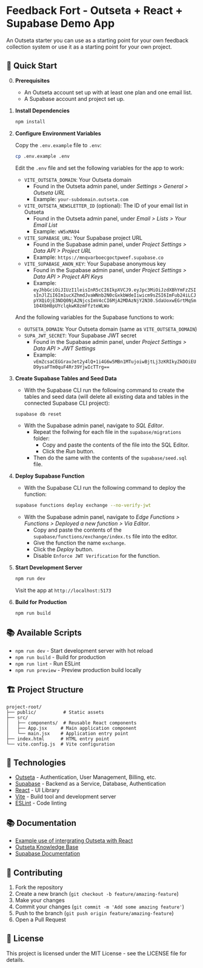 # Feedback Fort - Outseta + React + Supabase Demo App

An Outseta starter you can use as a starting point for your own feedback collection system or use it as a starting point for your own project.

## 🚀 Quick Start

0. **Prerequisites**

   - An Outseta account set up with at least one plan and one email list.
   - A Supabase account and project set up.

1. **Install Dependencies**

   ```bash
   npm install
   ```

2. **Configure Environment Variables**

   Copy the `.env.example` file to `.env`:

   ```bash
   cp .env.example .env
   ```

   Edit the `.env` file and set the following variables for the app to work:

   - `VITE_OUTSETA_DOMAIN`: Your Outseta domain
     - Found in the Outseta admin panel, under _Settings > General > Outseta URL_
     - Example: `your-subdomain.outseta.com`
   - `VITE_OUTSETA_NEWSLETTER_ID` (optional): The ID of your email list in Outseta
     - Found in the Outseta admin panel, under _Email > Lists > Your Email List_
     - Example: `vW5xMA94`
   - `VITE_SUPABASE_URL`: Your Supabase project URL
     - Found in the Supabase admin panel, under _Project Settings > Data API > Project URL_
     - Example: `https://mnqvarboecgoctpweef.supabase.co`
   - `VITE_SUPABASE_ANON_KEY`: Your Supabase anonymous key
     - Found in the Supabase admin panel, under _Project Settings > Data API > Project API Keys_
     - Example: `eyJhbGciOiJIUzI1leisInR5cCI6IkpXVCJ9.eyJpc3MiOiJzdXBhYmFzZSIsInJlZiI6Im1ucXZhmdJvaWNnb2N0cGxkbWdeIiwicm9sZSI6ImFub24iLCJpYXQiOjE3NDQ0NjA2NjcsImV4cCI6MjA2MDAzNjY2N30.SdaUoxwEGrtMqSm104XbH8pUYclqkwK8zmFfzteWLWo`

   And the following variables for the Supabase functions to work:

   - `OUTSETA_DOMAIN`: Your Outseta domain (same as `VITE_OUTSETA_DOMAIN`)
   - `SUPA_JWT_SECRET`: Your Supabase JWT secret
     - Found in the Supabase admin panel, under _Project Settings > Data API > JWT Settings_
     - Example: `vEmZcsaCEGGravJet2y4lQ+1i4G6w5MBn1MTujoiwBjtLj3zKRIkyZkDOiEUD9ysaFTm0quF4Rr39YjwIcTTrg==`

3. **Create Supabase Tables and Seed Data**

   - With the Supabase CLI run the following command to create the tables and seed data (will delete all existing data and tables in the connected Supabase CLI project):

   ```bash
   supabase db reset
   ```

   - With the Supabase admin panel, navigate to _SQL Editor_.
     - Repeat the follwing for each file in the `supabase/migrations` folder:
       - Copy and paste the contents of the file into the SQL Editor.
       - Click the _Run_ button.
     - Then do the same with the contents of the `supabase/seed.sql` file.

4. **Deploy Supabase Function**

   - With the Supabase CLI run the following command to deploy the function:

   ```bash
   supabase functions deploy exchange --no-verify-jwt
   ```

   - With the Supabase admin panel, navigate to _Edge Functions > Functions > Deployed a new function > Via Editor_.
     - Copy and paste the contents of the `supabase/functions/exchange/index.ts` file into the editor.
     - Give the function the name `exchange`.
     - Click the _Deploy_ button.
     - Disable `Enforce JWT Verification` for the function.

5. **Start Development Server**

   ```bash
   npm run dev
   ```

   Visit the app at `http://localhost:5173`

6. **Build for Production**
   ```bash
   npm run build
   ```

## 📚 Available Scripts

- `npm run dev` - Start development server with hot reload
- `npm run build` - Build for production
- `npm run lint` - Run ESLint
- `npm run preview` - Preview production build locally

## 🏗️ Project Structure

```
project-root/
├── public/          # Static assets
├── src/
│   ├── components/  # Reusable React components
│   ├── App.jsx     # Main application component
│   └── main.jsx    # Application entry point
├── index.html      # HTML entry point
└── vite.config.js  # Vite configuration
```

## 🔧 Technologies

- [Outseta](https://outseta.com/) - Authentication, User Management, Billing, etc.
- [Supabase](https://supabase.com/) - Backend as a Service, Database, Authentication
- [React](https://reactjs.org/) - UI Library
- [Vite](https://vitejs.dev/) - Build tool and development server
- [ESLint](https://eslint.org/) - Code linting

## 📚 Documentation

- [Example use of intergrating Outseta with React](https://github.com/outseta/outseta-react-kitchen-sink)
- [Outseta Knowledge Base](https://go.outseta.com/support/kb)
- [Supabase Documentation](https://supabase.com/docs)

## 🤝 Contributing

1. Fork the repository
2. Create a new branch (`git checkout -b feature/amazing-feature`)
3. Make your changes
4. Commit your changes (`git commit -m 'Add some amazing feature'`)
5. Push to the branch (`git push origin feature/amazing-feature`)
6. Open a Pull Request

## 📜 License

This project is licensed under the MIT License - see the LICENSE file for details.
